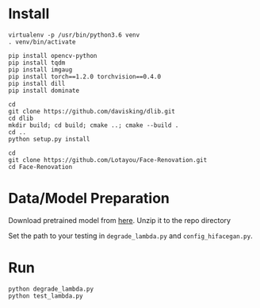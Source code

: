 # Install


```
virtualenv -p /usr/bin/python3.6 venv
. venv/bin/activate

pip install opencv-python
pip install tqdm
pip install imgaug
pip install torch==1.2.0 torchvision==0.4.0
pip install dill
pip install dominate

cd
git clone https://github.com/davisking/dlib.git
cd dlib
mkdir build; cd build; cmake ..; cmake --build .
cd ..
python setup.py install

cd
git clone https://github.com/Lotayou/Face-Renovation.git
cd Face-Renovation
```


# Data/Model Preparation

Download pretrained model from [here](https://yadi.sk/d/Pl_hxVZPa_PHew). Unzip it to the repo directory

Set the path to your testing in `degrade_lambda.py` and `config_hifacegan.py`.


# Run

```
python degrade_lambda.py
python test_lambda.py
```


